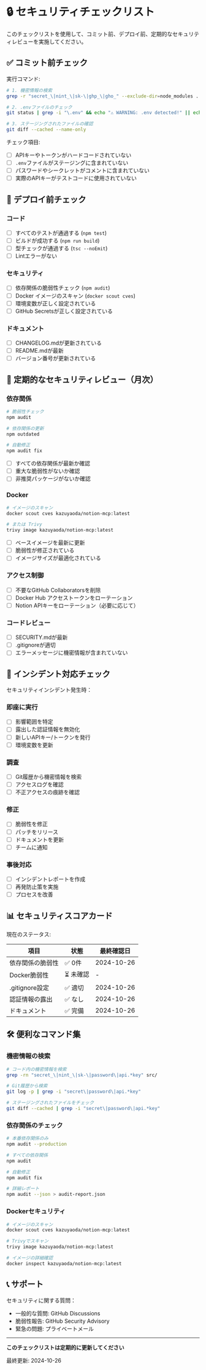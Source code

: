 # 🔒 セキュリティチェックリスト

このチェックリストを使用して、コミット前、デプロイ前、定期的なセキュリティレビューを実施してください。

## ✅ コミット前チェック

実行コマンド:
```bash
# 1. 機密情報の検索
grep -r "secret_\|nint_\|sk-\|ghp_\|gho_" --exclude-dir=node_modules . 2>/dev/null || echo "✓ OK"

# 2. .envファイルのチェック
git status | grep -i "\.env" && echo "⚠️ WARNING: .env detected!" || echo "✓ OK"

# 3. ステージングされたファイルの確認
git diff --cached --name-only
```

チェック項目:
- [ ] APIキーやトークンがハードコードされていない
- [ ] `.env`ファイルがステージングに含まれていない
- [ ] パスワードやシークレットがコメントに含まれていない
- [ ] 実際のAPIキーがテストコードに使用されていない

## 🚀 デプロイ前チェック

### コード
- [ ] すべてのテストが通過する (`npm test`)
- [ ] ビルドが成功する (`npm run build`)
- [ ] 型チェックが通過する (`tsc --noEmit`)
- [ ] Lintエラーがない

### セキュリティ
- [ ] 依存関係の脆弱性チェック (`npm audit`)
- [ ] Docker イメージのスキャン (`docker scout cves`)
- [ ] 環境変数が正しく設定されている
- [ ] GitHub Secretsが正しく設定されている

### ドキュメント
- [ ] CHANGELOG.mdが更新されている
- [ ] README.mdが最新
- [ ] バージョン番号が更新されている

## 📅 定期的なセキュリティレビュー（月次）

### 依存関係
```bash
# 脆弱性チェック
npm audit

# 依存関係の更新
npm outdated

# 自動修正
npm audit fix
```

- [ ] すべての依存関係が最新か確認
- [ ] 重大な脆弱性がないか確認
- [ ] 非推奨パッケージがないか確認

### Docker
```bash
# イメージのスキャン
docker scout cves kazuyaoda/notion-mcp:latest

# または Trivy
trivy image kazuyaoda/notion-mcp:latest
```

- [ ] ベースイメージを最新に更新
- [ ] 脆弱性が修正されている
- [ ] イメージサイズが最適化されている

### アクセス制御
- [ ] 不要なGitHub Collaboratorsを削除
- [ ] Docker Hub アクセストークンをローテーション
- [ ] Notion APIキーをローテーション（必要に応じて）

### コードレビュー
- [ ] SECURITY.mdが最新
- [ ] .gitignoreが適切
- [ ] エラーメッセージに機密情報が含まれていない

## 🔐 インシデント対応チェック

セキュリティインシデント発生時：

### 即座に実行
- [ ] 影響範囲を特定
- [ ] 露出した認証情報を無効化
- [ ] 新しいAPIキー/トークンを発行
- [ ] 環境変数を更新

### 調査
- [ ] Git履歴から機密情報を検索
- [ ] アクセスログを確認
- [ ] 不正アクセスの痕跡を確認

### 修正
- [ ] 脆弱性を修正
- [ ] パッチをリリース
- [ ] ドキュメントを更新
- [ ] チームに通知

### 事後対応
- [ ] インシデントレポートを作成
- [ ] 再発防止策を実施
- [ ] プロセスを改善

## 📊 セキュリティスコアカード

現在のステータス:

| 項目 | 状態 | 最終確認日 |
|------|------|-----------|
| 依存関係の脆弱性 | ✅ 0件 | 2024-10-26 |
| Docker脆弱性 | ⏳ 未確認 | - |
| .gitignore設定 | ✅ 適切 | 2024-10-26 |
| 認証情報の露出 | ✅ なし | 2024-10-26 |
| ドキュメント | ✅ 完備 | 2024-10-26 |

## 🛠️ 便利なコマンド集

### 機密情報の検索
```bash
# コード内の機密情報を検索
grep -rn "secret_\|nint_\|sk-\|password\|api.*key" src/

# Git履歴から検索
git log -p | grep -i "secret\|password\|api.*key"

# ステージングされたファイルをチェック
git diff --cached | grep -i "secret\|password\|api.*key"
```

### 依存関係のチェック
```bash
# 本番依存関係のみ
npm audit --production

# すべての依存関係
npm audit

# 自動修正
npm audit fix

# 詳細レポート
npm audit --json > audit-report.json
```

### Dockerセキュリティ
```bash
# イメージのスキャン
docker scout cves kazuyaoda/notion-mcp:latest

# Trivyでスキャン
trivy image kazuyaoda/notion-mcp:latest

# イメージの詳細確認
docker inspect kazuyaoda/notion-mcp:latest
```

## 📞 サポート

セキュリティに関する質問：
- 一般的な質問: GitHub Discussions
- 脆弱性報告: GitHub Security Advisory
- 緊急の問題: プライベートメール

---

**このチェックリストは定期的に更新してください**

最終更新: 2024-10-26
